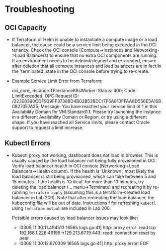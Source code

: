 # Troubleshooting

## OCI Capacity

- If Terraform or Helm is unable to instantiate a compute image or a load balancer, the cause could be a service limit being exceeded in the OCI tenancy. Check the OCI console (Compute->Instances and Networking->Load Balancers) to ensure that no extra OCI components are running. If an environment needs to be deleted/cleaned and re-created, ensure after deletion that all compute instances and load balancers are in fact in the 'terminated' state in the OCI console before trying to re-create.

- Example Service Limit Error from Terraform:

  oci_core_instance.TFInstanceK8sWorker: Status: 400; Code: LimitExceeded; OPC Request ID: /223E8390CDF939FF37388D4B02B53BDC/7F5A810FFAA8D556E5A16B08270E7A25; Message: You have reached your service limit of 1 in this Availability Domain for VM.Standard1.1. Please try launching the instance in a different Availability Domain or Region, or try using a different shape. If you have reached all Service limits, please contact Oracle support to request a limit increase.


## Kubectl Errors

- Kubectl proxy not working, dashboard does not load in browser. This is usually caused by the load balancer not being fully provisioned in OCI. Verify load balancer health in OCI console (Networking->Load Balancers->Health column). If the health is 'Unknown', most likely the load balancer is still being provisioned, which can take between 5 and 15 minutes. If the health is 'Critical' for more than 10 minutes, try deleting the load balancer (... menu->Terminate) and recreating it by re-running `terraform apply` (assuming this is a terraform-created load balancer in Lab 200). Note that after recreating the load balancer, the kubeconfig file will be out of date. Instructions f for refreshing `kubectl` using `terraform output` are included in Lab 200.

  Possible errors caused by load balancer issues may look like:
  - I0309 11:30:11.494513   16565 logs.go:41] http: proxy error: read tcp 192.168.1.226:49199->129.213.67.19:443: read: connection reset by peer
  - I0309 11:30:12.670309   16565 logs.go:41] http: proxy error: EOF
